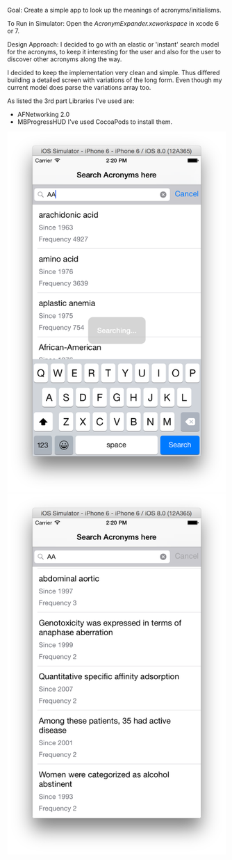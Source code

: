 Goal:
Create a simple app to look up the meanings of acronyms/initialisms.


To Run in Simulator:
Open the *AcronymExpander.xcworkspace* in xcode 6 or 7.


Design Approach:
I decided to go with an elastic or 'instant' search model for the acronyms, to keep
it interesting for the user and also for the user to discover other acronyms along the way.

I decided to keep the implementation very clean and simple. Thus differed building
a detailed screen with variations of the long form. 
Even though my current model does parse the variations array too.

As listed the 3rd part Libraries I've used are:
- AFNetworking 2.0
- MBProgressHUD
I've used CocoaPods to install them.

![ScreenShot](https://github.com/aneesham/acronymExpander/blob/master/Images/elasticSearch.png)
![ScreenShot](https://github.com/aneesham/acronymExpander/blob/master/Images/searchResults.png)

